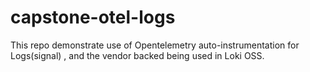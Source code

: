 # capstone-otel-logs

This repo demonstrate use of Opentelemetry auto-instrumentation for Logs(signal) , and the vendor backed being used in Loki OSS. 

